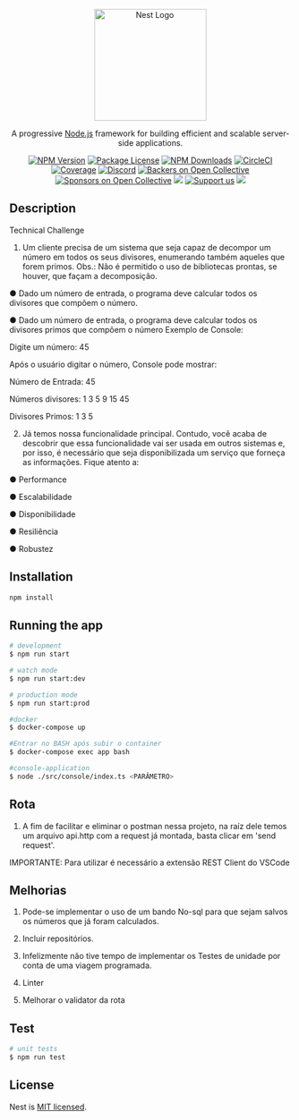 <p align="center">
  <a href="http://nestjs.com/" target="blank"><img src="https://nestjs.com/img/logo-small.svg" width="200" alt="Nest Logo" /></a>
</p>

[circleci-image]: https://img.shields.io/circleci/build/github/nestjs/nest/master?token=abc123def456
[circleci-url]: https://circleci.com/gh/nestjs/nest

  <p align="center">A progressive <a href="http://nodejs.org" target="_blank">Node.js</a> framework for building efficient and scalable server-side applications.</p>
    <p align="center">
<a href="https://www.npmjs.com/~nestjscore" target="_blank"><img src="https://img.shields.io/npm/v/@nestjs/core.svg" alt="NPM Version" /></a>
<a href="https://www.npmjs.com/~nestjscore" target="_blank"><img src="https://img.shields.io/npm/l/@nestjs/core.svg" alt="Package License" /></a>
<a href="https://www.npmjs.com/~nestjscore" target="_blank"><img src="https://img.shields.io/npm/dm/@nestjs/common.svg" alt="NPM Downloads" /></a>
<a href="https://circleci.com/gh/nestjs/nest" target="_blank"><img src="https://img.shields.io/circleci/build/github/nestjs/nest/master" alt="CircleCI" /></a>
<a href="https://coveralls.io/github/nestjs/nest?branch=master" target="_blank"><img src="https://coveralls.io/repos/github/nestjs/nest/badge.svg?branch=master#9" alt="Coverage" /></a>
<a href="https://discord.gg/G7Qnnhy" target="_blank"><img src="https://img.shields.io/badge/discord-online-brightgreen.svg" alt="Discord"/></a>
<a href="https://opencollective.com/nest#backer" target="_blank"><img src="https://opencollective.com/nest/backers/badge.svg" alt="Backers on Open Collective" /></a>
<a href="https://opencollective.com/nest#sponsor" target="_blank"><img src="https://opencollective.com/nest/sponsors/badge.svg" alt="Sponsors on Open Collective" /></a>
  <a href="https://paypal.me/kamilmysliwiec" target="_blank"><img src="https://img.shields.io/badge/Donate-PayPal-ff3f59.svg"/></a>
    <a href="https://opencollective.com/nest#sponsor"  target="_blank"><img src="https://img.shields.io/badge/Support%20us-Open%20Collective-41B883.svg" alt="Support us"></a>
  <a href="https://twitter.com/nestframework" target="_blank"><img src="https://img.shields.io/twitter/follow/nestframework.svg?style=social&label=Follow"></a>
</p>
  <!--[![Backers on Open Collective](https://opencollective.com/nest/backers/badge.svg)](https://opencollective.com/nest#backer)
  [![Sponsors on Open Collective](https://opencollective.com/nest/sponsors/badge.svg)](https://opencollective.com/nest#sponsor)-->

## Description

Technical Challenge

1. Um cliente precisa de um sistema que seja capaz de decompor um número em todos os seus divisores, enumerando também aqueles que forem primos. Obs.: Não é permitido o uso de bibliotecas prontas, se houver, que façam a decomposição.

● Dado um número de entrada, o programa deve calcular todos os divisores que compõem o número.

● Dado um número de entrada, o programa deve calcular todos os divisores primos que compõem o número
Exemplo de Console:

Digite um número: 45

Após o usuário digitar o número, Console pode mostrar:

Número de Entrada: 45

Números divisores: 1 3 5 9 15 45

Divisores Primos: 1 3 5

2. Já temos nossa funcionalidade principal. Contudo, você acaba de descobrir que essa funcionalidade vai ser usada em outros sistemas e, por isso, é necessário que seja disponibilizada um serviço que forneça as informações. Fique atento a:

● Performance

● Escalabilidade

● Disponibilidade

● Resiliência

● Robustez

## Installation

```bash
npm install
```

## Running the app

```bash
# development
$ npm run start

# watch mode
$ npm run start:dev

# production mode
$ npm run start:prod

#docker
$ docker-compose up

#Entrar no BASH após subir o container
$ docker-compose exec app bash

#console-application
$ node ./src/console/index.ts <PARÂMETRO>
```

## Rota

1. A fim de facilitar e eliminar o postman nessa projeto, na raíz dele temos um arquivo api.http com a request já montada, basta clicar em 'send request'. 

IMPORTANTE: Para utilizar é necessário a extensão  REST Client do VSCode

## Melhorias

1. Pode-se implementar o uso de um bando No-sql para que sejam salvos os números que já foram calculados.

2. Incluir repositórios.

3. Infelizmente não tive tempo de implementar os Testes de unidade por conta de uma viagem programada.

4. Linter

5. Melhorar o validator da rota

## Test

```bash
# unit tests
$ npm run test
```

## License

Nest is [MIT licensed](LICENSE).

